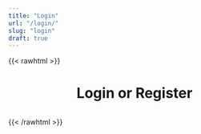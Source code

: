 ```yaml
---
title: "Login"
url: "/login/"
slug: "login"
draft: true
---
```


{{< rawhtml >}}
<h1 style="text-align:center;">Login or Register</h1>
<div id="firebaseui-auth-container" style="margin:2rem auto; max-width:400px;"></div>
<div id="recaptcha-container"></div>

<script src="https://www.gstatic.com/firebasejs/ui/4.8.0/firebase-ui-auth__en.js"></script>
<link type="text/css" rel="stylesheet" href="https://www.gstatic.com/firebasejs/ui/4.8.0/firebase-ui-auth.css" />

<script>
  // Confirm Firebase is ready
  console.log("🚀 Firebase login page loaded");

  // FirebaseUI config
  const uiConfig = {
    signInSuccessUrl: '/', // Redirect after login
    signInOptions: [
      firebase.auth.EmailAuthProvider.PROVIDER_ID,
      firebase.auth.GoogleAuthProvider.PROVIDER_ID,
      {
        provider: firebase.auth.PhoneAuthProvider.PROVIDER_ID,
        recaptchaParameters: {
          type: 'image',
          size: 'normal',
          badge: 'bottomleft'
        },
        defaultCountry: 'US'
      }
    ],
    tosUrl: '/manifesto/',
    privacyPolicyUrl: '/contact/'
  };

  const ui = new firebaseui.auth.AuthUI(firebase.auth());

  firebase.auth().onAuthStateChanged(user => {
    if (user) {
      console.log("✅ Already logged in:", user.email || user.phoneNumber);
      window.location.href = "/";
    } else {
      ui.start('#firebaseui-auth-container', uiConfig);
    }
  });
</script>
{{< /rawhtml >}}
